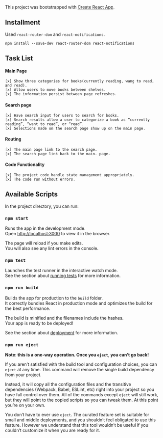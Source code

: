 This project was bootstrapped with [Create React App](https://github.com/facebook/create-react-app).
## Installment

  Used `react-router-dom` and  `react-notifications`.

  `npm install --save-dev react-router-dom react-notifications`

## Task List

#### Main Page
    [x] Show three categories for books(currently reading, wang to read, and read).
    [x] Allow users to move books between shelves.
    [x] The information persist between page refreshes.

#### Search page
    [x] Have search input for users to search for books.
    [x] Search results allow a user to categorize a book as “currently reading”, “want to read”, or “read”.
    [x] Selections made on the search page show up on the main page.

#### Routing
    [x] The main page link to the search page.
    [x] The search page link back to the main. page.

#### Code Functionality
    [x] The project code handle state management appropriately.
    [x] The code run without errors.

## Available Scripts

In the project directory, you can run:

### `npm start`

Runs the app in the development mode.<br>
Open [http://localhost:3000](http://localhost:3000) to view it in the browser.

The page will reload if you make edits.<br>
You will also see any lint errors in the console.

### `npm test`

Launches the test runner in the interactive watch mode.<br>
See the section about [running tests](https://facebook.github.io/create-react-app/docs/running-tests) for more information.

### `npm run build`

Builds the app for production to the `build` folder.<br>
It correctly bundles React in production mode and optimizes the build for the best performance.

The build is minified and the filenames include the hashes.<br>
Your app is ready to be deployed!

See the section about [deployment](https://facebook.github.io/create-react-app/docs/deployment) for more information.

### `npm run eject`

**Note: this is a one-way operation. Once you `eject`, you can’t go back!**

If you aren’t satisfied with the build tool and configuration choices, you can `eject` at any time. This command will remove the single build dependency from your project.

Instead, it will copy all the configuration files and the transitive dependencies (Webpack, Babel, ESLint, etc) right into your project so you have full control over them. All of the commands except `eject` will still work, but they will point to the copied scripts so you can tweak them. At this point you’re on your own.

You don’t have to ever use `eject`. The curated feature set is suitable for small and middle deployments, and you shouldn’t feel obligated to use this feature. However we understand that this tool wouldn’t be useful if you couldn’t customize it when you are ready for it.
